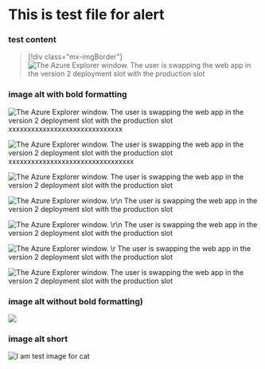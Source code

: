 
# This is test file for alert

### test content
> [!div class="mx-imgBorder"]
> ![The **Azure Explorer** window. The user is swapping the web app in the version 2 deployment slot with the production slot](../img/dog.jpg)

### image alt with bold formatting
![The **Azure Explorer** window. The user is swapping the web app in the version 2 deployment slot with the production slot xxxxxxxxxxxxxxxxxxxxxxxxxxxxxx](../img/cat.jpg)

![The **Azure Explorer** window. The user is swapping the web app in the version 2 deployment slot with the production slot xxxxxxxxxxxxxxxxxxxxxxxxxxxxxxxxx](../img/dog.jpg)

![The **Azure Explorer** window. <br /> The user is swapping the web app in the version 2 deployment slot with the production slot ](../img/dog.jpg)

![The **Azure Explorer** window. \\r\\n The user is swapping the web app in the version 2 deployment slot with the production slot ](../img/dog.jpg)

![The **Azure Explorer** window. \r\n The user is swapping the web app in the version 2 deployment slot with the production slot ](../img/dog.jpg)

![The **Azure Explorer** window. \r The user is swapping the web app in the version 2 deployment slot with the production slot ](../img/dog.jpg)

![The **Azure Explorer** window. 
The user is swapping the web app in the version 2 deployment slot with the production slot ](../img/dog.jpg)


### image alt without bold formatting)
![](../img/cat.jpg)

### image alt short
![I am test image for cat](../img/cat.jpg)


